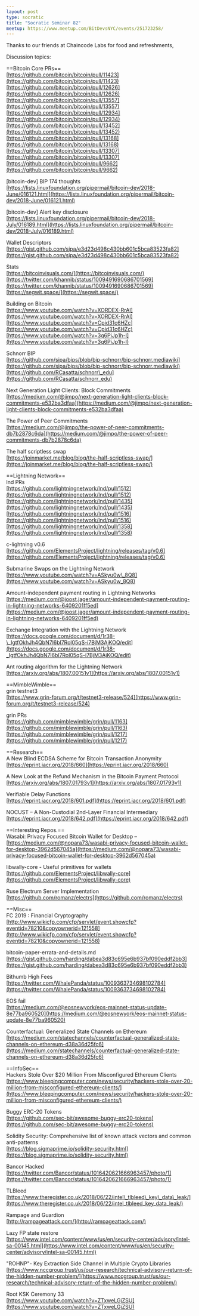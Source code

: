 ```yaml
---
layout: post
type: socratic
title: "Socratic Seminar 82"
meetup: https://www.meetup.com/BitDevsNYC/events/251723258/
---
```


Thanks to our friends at Chaincode Labs for food and refreshments,

Discussion topics:

\==Bitcoin Core PRs==  
[https://github.com/bitcoin/bitcoin/pull/11423](https://github.com/bitcoin/bitcoin/pull/11423)  
[https://github.com/bitcoin/bitcoin/pull/12626](https://github.com/bitcoin/bitcoin/pull/12626)  
[https://github.com/bitcoin/bitcoin/pull/13557](https://github.com/bitcoin/bitcoin/pull/13557)  
[https://github.com/bitcoin/bitcoin/pull/12934](https://github.com/bitcoin/bitcoin/pull/12934)  
[https://github.com/bitcoin/bitcoin/pull/13452](https://github.com/bitcoin/bitcoin/pull/13452)  
[https://github.com/bitcoin/bitcoin/pull/13168](https://github.com/bitcoin/bitcoin/pull/13168)  
[https://github.com/bitcoin/bitcoin/pull/13307](https://github.com/bitcoin/bitcoin/pull/13307)  
[https://github.com/bitcoin/bitcoin/pull/9662](https://github.com/bitcoin/bitcoin/pull/9662)

\[bitcoin-dev\] BIP 174 thoughts  
[https://lists.linuxfoundation.org/pipermail/bitcoin-dev/2018-June/016121.html](https://lists.linuxfoundation.org/pipermail/bitcoin-dev/2018-June/016121.html)

\[bitcoin-dev\] Alert key disclosure  
[https://lists.linuxfoundation.org/pipermail/bitcoin-dev/2018-July/016189.html](https://lists.linuxfoundation.org/pipermail/bitcoin-dev/2018-July/016189.html)

Wallet Descriptors  
[https://gist.github.com/sipa/e3d23d498c430bb601c5bca83523fa82](https://gist.github.com/sipa/e3d23d498c430bb601c5bca83523fa82)

Stats  
[https://bitcoinvisuals.com/](https://bitcoinvisuals.com/)  
[https://twitter.com/khannib/status/1009491690686701569](https://twitter.com/khannib/status/1009491690686701569)  
[https://segwit.space/](https://segwit.space/)

Building on Bitcoin  
[https://www.youtube.com/watch?v=XORDEX-RrAI](https://www.youtube.com/watch?v=XORDEX-RrAI)  
[https://www.youtube.com/watch?v=Cpid31c6HZc](https://www.youtube.com/watch?v=Cpid31c6HZc)  
[https://www.youtube.com/watch?v=3q6PiJp1h-I](https://www.youtube.com/watch?v=3q6PiJp1h-I)

Schnorr BIP  
[https://github.com/sipa/bips/blob/bip-schnorr/bip-schnorr.mediawiki](https://github.com/sipa/bips/blob/bip-schnorr/bip-schnorr.mediawiki)  
[https://github.com/RCasatta/schnorr\_edu](https://github.com/RCasatta/schnorr_edu)

Next Generation Light Clients: Block Commitments  
[https://medium.com/@jimpo/next-generation-light-clients-block-commitments-e532ba3dfaa](https://medium.com/@jimpo/next-generation-light-clients-block-commitments-e532ba3dfaa)

The Power of Peer Commitments  
[https://medium.com/@jimpo/the-power-of-peer-commitments-db7b2878c6da](https://medium.com/@jimpo/the-power-of-peer-commitments-db7b2878c6da)

The half scriptless swap  
[https://joinmarket.me/blog/blog/the-half-scriptless-swap/](https://joinmarket.me/blog/blog/the-half-scriptless-swap/)

\==Lightning Network==  
lnd PRs  
[https://github.com/lightningnetwork/lnd/pull/1512](https://github.com/lightningnetwork/lnd/pull/1512)  
[https://github.com/lightningnetwork/lnd/pull/1435](https://github.com/lightningnetwork/lnd/pull/1435)  
[https://github.com/lightningnetwork/lnd/pull/1516](https://github.com/lightningnetwork/lnd/pull/1516)  
[https://github.com/lightningnetwork/lnd/pull/1358](https://github.com/lightningnetwork/lnd/pull/1358)

c-lightning v0.6  
[https://github.com/ElementsProject/lightning/releases/tag/v0.6](https://github.com/ElementsProject/lightning/releases/tag/v0.6)

Submarine Swaps on the Lightning Network  
[https://www.youtube.com/watch?v=ASkyu0w\_8Q8](https://www.youtube.com/watch?v=ASkyu0w_8Q8)

Amount-independent payment routing in Lightning Networks  
[https://medium.com/@joost.jager/amount-independent-payment-routing-in-lightning-networks-6409201ff5ed](https://medium.com/@joost.jager/amount-independent-payment-routing-in-lightning-networks-6409201ff5ed)

Exchange Integration with the Lightning Network  
[https://docs.google.com/document/d/1r38-\_IgtfOkhJh4QbN7l6bl7Rol05qS-i7BjM3AjKOQ/edit](https://docs.google.com/document/d/1r38-_IgtfOkhJh4QbN7l6bl7Rol05qS-i7BjM3AjKOQ/edit)

Ant routing algorithm for the Lightning Network  
[https://arxiv.org/abs/1807.00151v1](https://arxiv.org/abs/1807.00151v1)

\==MimbleWimble==  
grin testnet3  
[https://www.grin-forum.org/t/testnet3-release/524](https://www.grin-forum.org/t/testnet3-release/524)

grin PRs  
[https://github.com/mimblewimble/grin/pull/1163](https://github.com/mimblewimble/grin/pull/1163)  
[https://github.com/mimblewimble/grin/pull/1217](https://github.com/mimblewimble/grin/pull/1217)

\==Research==  
A New Blind ECDSA Scheme for Bitcoin Transaction Anonymity  
[https://eprint.iacr.org/2018/660](https://eprint.iacr.org/2018/660)

A New Look at the Refund Mechanism in the Bitcoin Payment Protocol  
[https://arxiv.org/abs/1807.01793v1](https://arxiv.org/abs/1807.01793v1)

Verifiable Delay Functions  
[https://eprint.iacr.org/2018/601.pdf](https://eprint.iacr.org/2018/601.pdf)

NOCUST – A Non-Custodial 2nd-Layer Financial Intermediary  
[https://eprint.iacr.org/2018/642.pdf](https://eprint.iacr.org/2018/642.pdf)

\==Interesting Repos.==  
Wasabi: Privacy Focused Bitcoin Wallet for Desktop –  
[https://medium.com/@nopara73/wasabi-privacy-focused-bitcoin-wallet-for-desktop-3962d567045a](https://medium.com/@nopara73/wasabi-privacy-focused-bitcoin-wallet-for-desktop-3962d567045a)

libwally-core - Useful primitives for wallets  
[https://github.com/ElementsProject/libwally-core](https://github.com/ElementsProject/libwally-core)

Ruse Electrum Server Implementation  
[https://github.com/romanz/electrs](https://github.com/romanz/electrs)

\==Misc==  
FC 2019 : Financial Cryptography  
[http://www.wikicfp.com/cfp/servlet/event.showcfp?eventid=78210&copyownerid=121558](http://www.wikicfp.com/cfp/servlet/event.showcfp?eventid=78210&copyownerid=121558)

bitcoin-paper-errata-and-details.md  
[https://gist.github.com/harding/dabea3d83c695e6b937bf090eddf2bb3](https://gist.github.com/harding/dabea3d83c695e6b937bf090eddf2bb3)

Bithumb High Fees  
[https://twitter.com/WhalePanda/status/1009363734698102784](https://twitter.com/WhalePanda/status/1009363734698102784)

EOS fail  
[https://medium.com/@eosnewyork/eos-mainnet-status-update-8e77ba960520](https://medium.com/@eosnewyork/eos-mainnet-status-update-8e77ba960520)

Counterfactual: Generalized State Channels on Ethereum  
[https://medium.com/statechannels/counterfactual-generalized-state-channels-on-ethereum-d38a36d25fc6](https://medium.com/statechannels/counterfactual-generalized-state-channels-on-ethereum-d38a36d25fc6)

\==InfoSec==  
Hackers Stole Over $20 Million From Misconfigured Ethereum Clients  
[https://www.bleepingcomputer.com/news/security/hackers-stole-over-20-million-from-misconfigured-ethereum-clients/](https://www.bleepingcomputer.com/news/security/hackers-stole-over-20-million-from-misconfigured-ethereum-clients/)

Buggy ERC-20 Tokens  
[https://github.com/sec-bit/awesome-buggy-erc20-tokens](https://github.com/sec-bit/awesome-buggy-erc20-tokens)

Solidity Security: Comprehensive list of known attack vectors and common anti-patterns  
[https://blog.sigmaprime.io/solidity-security.html](https://blog.sigmaprime.io/solidity-security.html)

Bancor Hacked  
[https://twitter.com/Bancor/status/1016420621666963457/photo/1](https://twitter.com/Bancor/status/1016420621666963457/photo/1)

TLBleed  
[https://www.theregister.co.uk/2018/06/22/intel\_tlbleed\_key\_data\_leak/](https://www.theregister.co.uk/2018/06/22/intel_tlbleed_key_data_leak/)

Rampage and Guardion  
[http://rampageattack.com/](http://rampageattack.com/)

Lazy FP state restore  
[https://www.intel.com/content/www/us/en/security-center/advisory/intel-sa-00145.html](https://www.intel.com/content/www/us/en/security-center/advisory/intel-sa-00145.html)

"ROHNP"- Key Extraction Side Channel in Multiple Crypto Libraries  
[https://www.nccgroup.trust/us/our-research/technical-advisory-return-of-the-hidden-number-problem/](https://www.nccgroup.trust/us/our-research/technical-advisory-return-of-the-hidden-number-problem/)

Root KSK Ceremony 33  
[https://www.youtube.com/watch?v=ZTxweLGjZSU](https://www.youtube.com/watch?v=ZTxweLGjZSU)
